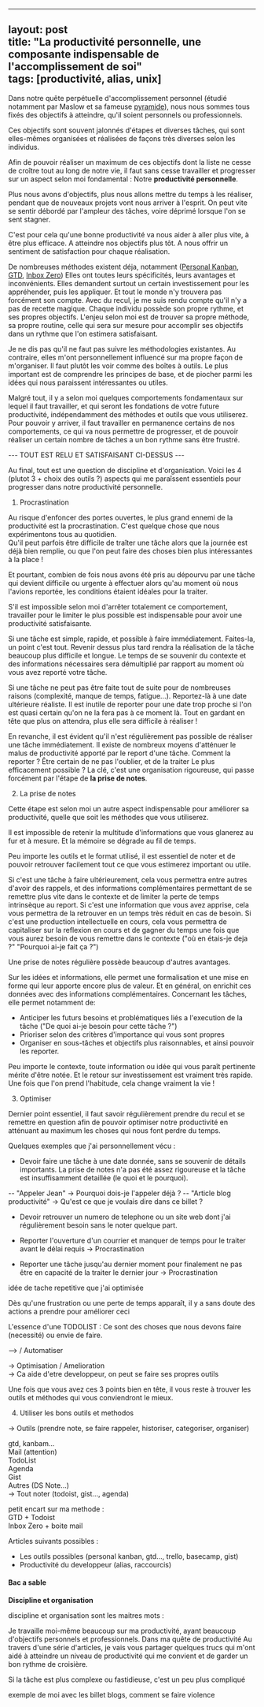 
---  
layout: post  
title: "La productivité personnelle, une composante indispensable de l'accomplissement de soi"  
tags: [productivité, alias, unix]  
---  
  
Dans notre quête perpétuelle d'accomplissement personnel (étudié notamment par Maslow et sa fameuse [pyramide](https://fr.wikipedia.org/wiki/Pyramide_des_besoins)), nous nous sommes tous fixés des objectifs à atteindre, qu'il soient personnels ou professionnels.  
  
Ces objectifs sont souvent jalonnés d'étapes et diverses tâches, qui sont elles-mêmes organisées et réalisées de façons très diverses selon les individus.  
  
Afin de pouvoir réaliser un maximum de ces objectifs dont la liste ne cesse de croître tout au long de notre vie, il faut sans cesse travailler et progresser sur un aspect selon moi fondamental : Notre **productivité personnelle**.  
  
Plus nous avons d'objectifs, plus nous allons mettre du temps à les réaliser, pendant que de nouveaux projets vont nous arriver à l'esprit. On peut vite se sentir débordé par l'ampleur des tâches, voire déprimé lorsque l'on se sent stagner.  

C'est pour cela qu'une bonne productivité va nous aider à aller plus vite, à être plus efficace. A atteindre nos objectifs plus tôt. A nous offrir un sentiment de satisfaction pour chaque réalisation.  

De nombreuses méthodes existent déja, notamment ([Personal Kanban](https://lifehacker.com/productivity-101-how-to-use-personal-kanban-to-visuali-1687948640), [GTD](https://gettingthingsdone.com/), [Inbox Zero](https://blog.trello.com/fr/inbox-zero))
Elles ont toutes leurs spécificités, leurs avantages et inconvénients. Elles demandent surtout un certain investissement pour les appréhender, puis les appliquer. Et tout le monde n'y trouvera pas forcément son compte.
Avec du recul, je me suis rendu compte qu'il n'y a pas de recette magique. Chaque individu possède son propre rythme, et ses propres objectifs. 
L'enjeu selon moi est de trouver sa propre méthode, sa propre routine, celle qui sera sur mesure pour accomplir ses objectifs dans un rythme que l'on estimera satisfaisant.

Je ne dis pas qu'il ne faut pas suivre les méthodologies existantes. Au contraire, elles m'ont personnellement influencé sur ma propre façon de m'organiser.
Il faut plutôt les voir comme des boîtes à outils. Le plus important est de comprendre les principes de base, et de piocher parmi les idées qui nous paraissent intéressantes ou utiles.
 
Malgré tout, il y a selon moi quelques comportements fondamentaux sur lequel il faut travailler, et qui seront les fondations de votre future productivité, indépendamment des méthodes et outils que vous utiliserez.
Pour pouvoir y arriver, il faut travailler en permanence certains de nos comportements, ce qui va nous permettre de progresser, et de pouvoir réaliser un certain nombre de tâches a un bon rythme sans être frustré.

--- TOUT EST RELU ET SATISFAISANT CI-DESSUS ---  

Au final, tout est une question de discipline et d'organisation. Voici les 4 (plutot 3 + choix des outils ?) aspects qui me paraîssent essentiels pour progresser dans notre productivité personnelle.
  
1. Procrastination  
  
Au risque d'enfoncer des portes ouvertes, le plus grand ennemi de la productivité est la procrastination. C'est quelque chose que nous expérimentons tous au quotidien.  
Qu'il peut parfois être difficile de traîter une tâche alors que la journée est déjà bien remplie, ou que l'on peut faire des choses bien plus intéressantes à la place !  
  
Et pourtant, combien de fois nous avons été pris au dépourvu par une tâche qui devient difficile ou urgente à effectuer alors qu'au moment où nous l'avions reportée, les conditions étaient idéales pour la traiter.  
  
S'il est impossible selon moi d'arrêter totalement ce comportement, travailler pour le limiter le plus possible est indispensable pour avoir une productivité satisfaisante.  
  
Si une tâche est simple, rapide, et possible à faire immédiatement. Faites-la, un point c'est tout. Revenir dessus plus tard rendra la réalisation de la tâche beaucoup plus difficile et longue. 
Le temps de se souvenir du contexte et des informations nécessaires sera démultiplié par rapport au moment où vous avez reporté votre tâche.
  
Si une tâche ne peut pas être faite tout de suite pour de nombreuses raisons (complexité, manque de temps, fatigue...). Reportez-là à une date ultérieure réaliste. 
Il est inutile de reporter pour une date trop proche si l'on est quasi certain qu'on ne la fera pas à ce moment là. Tout en gardant en tête que plus on attendra, plus elle sera difficile à réaliser ! 

En revanche, il est évident qu'il n'est régulièrement pas possible de réaliser une tâche immédiatement. Il existe de nombreux moyens d'atténuer le malus de productivité apporté par le report d'une tâche.
Comment la reporter ? Être certain de ne pas l'oublier, et de la traiter Le plus efficacement possible ? La clé, c'est une organisation rigoureuse, qui passe forcément par l'étape de **la prise de notes**.
  
2. La prise de notes  

Cette étape est selon moi un autre aspect indispensable pour améliorer sa productivité, quelle que soit les méthodes que vous utiliserez.

Il est impossible de retenir la multitude d'informations que vous glanerez au fur et à mesure. Et la mémoire se dégrade au fil de temps.

Peu importe les outils et le format utilisé, il est essentiel de noter et de pouvoir retrouver facilement tout ce que vous estimerez important ou utile.

Si c'est une tâche à faire ultérieurement, cela vous permettra entre autres d'avoir des rappels, et des informations complémentaires permettant de se remettre plus vite dans le contexte et de limiter la perte de temps intrinsèque au report.
Si c'est une information que vous avez apprise, cela vous permettra de la retrouver en un temps très réduit en cas de besoin.
Si c'est une production intellectuelle en cours, cela vous permettra de capitaliser sur la reflexion en cours et de gagner du temps une fois que vous aurez besoin de vous remettre dans le contexte ("où en étais-je deja ?" "Pourquoi ai-je fait ça ?")

Une prise de notes régulière possède beaucoup d'autres avantages.
 
Sur les idées et informations, elle permet une formalisation et une mise en forme qui leur apporte encore plus de valeur. Et en général, on enrichit ces données avec des informations complémentaires. 
Concernant les tâches, elle permet notamment de:

- Anticiper les futurs besoins et problématiques liés a l'execution de la tâche ("De quoi ai-je besoin pour cette tâche ?")
- Prioriser selon des critères d'importance qui vous sont propres 
- Organiser en sous-tâches et objectifs plus raisonnables, et ainsi pouvoir les reporter.

Peu importe le contexte, toute information ou idée qui vous paraît pertinente mérite d'être notée. Et le retour sur investissement est vraiment très rapide. Une fois que l'on prend l'habitude, cela change vraiment la vie !

  
3. Optimiser

Dernier point essentiel, il faut savoir régulièrement prendre du recul et se remettre en question afin de pouvoir optimiser notre productivité en atténuant au maximum les choses qui nous font perdre du temps.

Quelques exemples que j'ai personnellement vécu :
  
- Devoir faire une tâche à une date donnée, sans se souvenir de détails importants. La prise de notes n'a pas été assez rigoureuse et la tâche est insuffisamment detaillée (le quoi et le pourquoi). 

-- "Appeler Jean" -> Pourquoi dois-je l'appeler déjà ?
-- "Article blog productivité" -> Qu'est ce que je voulais dire dans ce billet ?

- Devoir retrouver un numero de telephone ou un site web dont j'ai régulièrement besoin sans le noter quelque part.

- Reporter l'ouverture d'un courrier et manquer de temps pour le traiter avant le délai requis -> Procrastination
- Reporter une tâche jusqu'au dernier moment pour finalement ne pas être en capacité de la traiter le dernier jour -> Procrastination

idée de tache repetitive que j'ai optimisée  
  
Dès qu'une frustration ou une perte de temps apparaît, il y a sans doute des actions a prendre pour améliorer ceci  
  
L'essence d'une TODOLIST : Ce sont des choses que nous devons faire (necessité) ou envie de faire.  

 
 
 --> / Automatiser  
  
-> Optimisation / Amelioration  
-> Ca aide d'etre developpeur, on peut se faire ses propres outils  

Une fois que vous avez ces 3 points bien en tête, il vous reste à trouver les outils et méthodes qui vous conviendront le mieux.

4. Utiliser les bons outils et methodos  
  
-> Outils (prendre note, se faire rappeler, historiser, categoriser, organiser)  
  
gtd, kanbam...  
Mail (attention)  
TodoList  
Agenda  
Gist  
Autres (DS Note...)  
-> Tout noter (todoist, gist..., agenda)  
  
  
petit encart sur ma methode :  
GTD + Todoist  
Inbox Zero + boite mail   

  
Articles suivants possibles :  
  
- Les outils possibles (personal kanban, gtd..., trello, basecamp, gist)  
- Productivité du developpeur (alias, raccourcis)

#### Bac a sable

**Discipline et organisation**  
  
discipline et organisation sont les maitres mots :   

Je travaille moi-même beaucoup sur ma productivité, ayant beaucoup d'objectifs personnels et professionnels. Dans ma quête de productivité
Au travers d'une série d'articles, je vais vous partager quelques trucs qui m'ont aidé à atteindre un niveau de productivité qui me convient et de garder un bon rythme de croisière.  


Si la tâche est plus complexe ou fastidieuse, c'est un peu plus compliqué 

exemple de moi avec les billet blogs, comment se faire violence  

